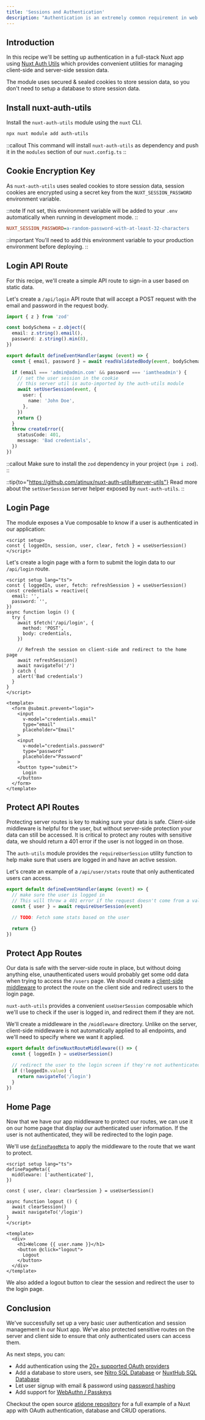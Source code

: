 ```yaml
---
title: 'Sessions and Authentication'
description: "Authentication is an extremely common requirement in web apps. This recipe will show you how to implement basic user registration and authentication in your Nuxt app."
---
```


## Introduction

In this recipe we'll be setting up authentication in a full-stack Nuxt app using [Nuxt Auth Utils](https://github.com/Atinux/nuxt-auth-utils) which provides convenient utilities for managing client-side and server-side session data.

The module uses secured & sealed cookies to store session data, so you don't need to setup a database to store session data.

## Install nuxt-auth-utils

Install the `nuxt-auth-utils` module using the `nuxt` CLI.

```bash [Terminal]
npx nuxt module add auth-utils
```

::callout
This command will install `nuxt-auth-utils` as dependency and push it in the `modules` section of our `nuxt.config.ts`
::

## Cookie Encryption Key

As `nuxt-auth-utils` uses sealed cookies to store session data, session cookies are encrypted using a secret key from the `NUXT_SESSION_PASSWORD` environment variable.

::note
If not set, this environment variable will be added to your `.env` automatically when running in development mode.
::

```ini [.env]
NUXT_SESSION_PASSWORD=a-random-password-with-at-least-32-characters
```

::important
You'll need to add this environment variable to your production environment before deploying.
::

## Login API Route

For this recipe, we'll create a simple API route to sign-in a user based on static data.

Let's create a `/api/login` API route that will accept a POST request with the email and password in the request body.

```ts [server/api/login.post.ts]
import { z } from 'zod'

const bodySchema = z.object({
  email: z.string().email(),
  password: z.string().min(8),
})

export default defineEventHandler(async (event) => {
  const { email, password } = await readValidatedBody(event, bodySchema.parse)

  if (email === 'admin@admin.com' && password === 'iamtheadmin') {
    // set the user session in the cookie
    // this server util is auto-imported by the auth-utils module
    await setUserSession(event, {
      user: {
        name: 'John Doe',
      },
    })
    return {}
  }
  throw createError({
    statusCode: 401,
    message: 'Bad credentials',
  })
})
```

::callout
Make sure to install the `zod` dependency in your project (`npm i zod`).
::

::tip{to="https://github.com/atinux/nuxt-auth-utils#server-utils"}
Read more about the `setUserSession` server helper exposed by `nuxt-auth-utils`.
::

## Login Page

The module exposes a Vue composable to know if a user is authenticated in our application:

```vue
<script setup>
const { loggedIn, session, user, clear, fetch } = useUserSession()
</script>
```

Let's create a login page with a form to submit the login data to our `/api/login` route.

```vue [pages/login.vue]
<script setup lang="ts">
const { loggedIn, user, fetch: refreshSession } = useUserSession()
const credentials = reactive({
  email: '',
  password: '',
})
async function login () {
  try {
    await $fetch('/api/login', {
      method: 'POST',
      body: credentials,
    })

    // Refresh the session on client-side and redirect to the home page
    await refreshSession()
    await navigateTo('/')
  } catch {
    alert('Bad credentials')
  }
}
</script>

<template>
  <form @submit.prevent="login">
    <input
      v-model="credentials.email"
      type="email"
      placeholder="Email"
    >
    <input
      v-model="credentials.password"
      type="password"
      placeholder="Password"
    >
    <button type="submit">
      Login
    </button>
  </form>
</template>
```

## Protect API Routes

Protecting server routes is key to making sure your data is safe. Client-side middleware is helpful for the user, but without server-side protection your data can still be accessed. It is critical to protect any routes with sensitive data, we should return a 401 error if the user is not logged in on those.

The `auth-utils` module provides the `requireUserSession` utility function to help make sure that users are logged in and have an active session.

Let's create an example of a `/api/user/stats` route that only authenticated users can access.

```ts [server/api/user/stats.get.ts]
export default defineEventHandler(async (event) => {
  // make sure the user is logged in
  // This will throw a 401 error if the request doesn't come from a valid user session
  const { user } = await requireUserSession(event)

  // TODO: Fetch some stats based on the user

  return {}
})
```

## Protect App Routes

Our data is safe with the server-side route in place, but without doing anything else, unauthenticated users would probably get some odd data when trying to access the `/users` page. We should create a [client-side middleware](https://nuxt.com/docs/guide/directory-structure/middleware) to protect the route on the client side and redirect users to the login page.

`nuxt-auth-utils` provides a convenient `useUserSession` composable which we'll use to check if the user is logged in, and redirect them if they are not.

We'll create a middleware in the `/middleware` directory. Unlike on the server, client-side middleware is not automatically applied to all endpoints, and we'll need to specify where we want it applied.

```typescript [middleware/authenticated.ts]
export default defineNuxtRouteMiddleware(() => {
  const { loggedIn } = useUserSession()

  // redirect the user to the login screen if they're not authenticated
  if (!loggedIn.value) {
    return navigateTo('/login')
  }
})
```

## Home Page

Now that we have our app middleware to protect our routes, we can use it on our home page that display our authenticated user information. If the user is not authenticated, they will be redirected to the login page.

We'll use [`definePageMeta`](/docs/3.x/api/utils/define-page-meta) to apply the middleware to the route that we want to protect.

```vue [pages/index.vue]
<script setup lang="ts">
definePageMeta({
  middleware: ['authenticated'],
})

const { user, clear: clearSession } = useUserSession()

async function logout () {
  await clearSession()
  await navigateTo('/login')
}
</script>

<template>
  <div>
    <h1>Welcome {{ user.name }}</h1>
    <button @click="logout">
      Logout
    </button>
  </div>
</template>
```

We also added a logout button to clear the session and redirect the user to the login page.

## Conclusion

We've successfully set up a very basic user authentication and session management in our Nuxt app. We've also protected sensitive routes on the server and client side to ensure that only authenticated users can access them.

As next steps, you can:
- Add authentication using the [20+ supported OAuth providers](https://github.com/atinux/nuxt-auth-utils?tab=readme-ov-file#supported-oauth-providers)
- Add a database to store users, see [Nitro SQL Database](https://nitro.build/guide/database) or [NuxtHub SQL Database](https://hub.nuxt.com/docs/features/database)
- Let user signup with email & password using [password hashing](https://github.com/atinux/nuxt-auth-utils?tab=readme-ov-file#password-hashing)
- Add support for [WebAuthn / Passkeys](https://github.com/atinux/nuxt-auth-utils?tab=readme-ov-file#webauthn-passkey)

Checkout the open source [atidone repository](https://github.com/atinux/atidone) for a full example of a Nuxt app with OAuth authentication, database and CRUD operations.
